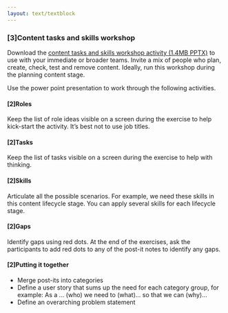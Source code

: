 ```yaml
---
layout: text/textblock
---
```

### [3]Content tasks and skills workshop
Download the [content tasks and skills workshop activity (1.4MB PPTX)](/assets/files/content-strategy/content-tasks-skills-workshop.pptx ) to use with your immediate or broader teams. Invite a mix of people who plan, create, check, test and remove content. Ideally, run this workshop during the planning content stage.

Use the power point presentation to work through the following activities.

#### [2]Roles
Keep the list of role ideas visible on a screen during the exercise to help kick-start the activity. It’s best not to use job titles.

#### [2]Tasks
Keep the list of tasks visible on a screen during the exercise to help with thinking.

#### [2]Skills
Articulate all the possible scenarios. For example, we need these skills in this content lifecycle stage. You can apply several skills for each lifecycle stage.

#### [2]Gaps
Identify gaps using red dots. At the end of the exercises, ask the participants to add red dots to any of the post-it notes to identify any gaps.

#### [2]Putting it together
- Merge post-its into categories
- Define a user story that sums up the need for each category group, for example:
As a … (who) we need to (what)... so that we can (why)...
- Define an overarching problem statement 

